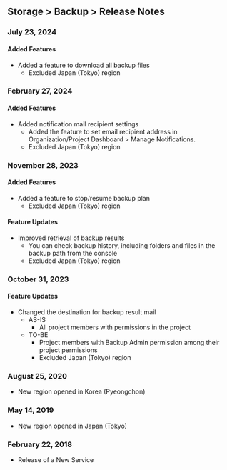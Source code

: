 ## Storage > Backup > Release Notes

### July 23, 2024
#### Added Features
* Added a feature to download all backup files
    * Excluded Japan (Tokyo) region

### February 27, 2024
#### Added Features
* Added notification mail recipient settings 
    * Added the feature to set email recipient address in Organization/Project Dashboard > Manage Notifications.
    * Excluded Japan (Tokyo) region

### November 28, 2023
#### Added Features
* Added a feature to stop/resume backup plan
    * Excluded Japan (Tokyo) region
#### Feature Updates
* Improved retrieval of backup results 
    * You can check backup history, including folders and files in the backup path from the console
    * Excluded Japan (Tokyo) region

### October 31, 2023
#### Feature Updates
* Changed the destination for backup result mail
    * AS-IS
        * All project members with permissions in the project
    * TO-BE
        * Project members with Backup Admin permission among their project permissions
        * Excluded Japan (Tokyo) region

### August 25, 2020
* New region opened in Korea (Pyeongchon)

### May 14, 2019
* New region opened in Japan (Tokyo)

### February 22, 2018
* Release of a New Service
